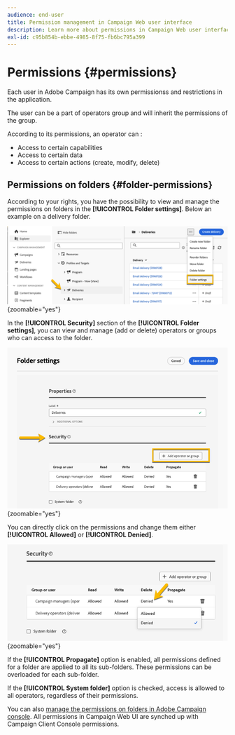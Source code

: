 ```yaml
---
audience: end-user
title: Permission management in Campaign Web user interface
description: Learn more about permissions in Campaign Web user interface
exl-id: c95b854b-ebbe-4985-8f75-fb6bc795a399
---
```


# Permissions {#permissions}

Each user in Adobe Campaign has its own permissionss and restrictions in the application.

The user can be a part of operators group and will inherit the permissions of the group.

According to its permissions, an operator can :

* Access to certain capabilities
* Access to certain data
* Access to certain actions (create, modify, delete)

## Permissions on folders {#folder-permissions}

According to your rights, you have the possibility to view and manage the permissions on folders in the **[!UICONTROL Folder settings]**.
Below an example on a delivery folder.

  ![](assets/folder_settings.png){zoomable="yes"}

In the **[!UICONTROL Security]** section of the **[!UICONTROL Folder settings]**, you can view and manage (add or delete) operators or groups who can access to the folder. 

  ![](assets/folder_security.png){zoomable="yes"}

You can directly click on the permissions and change them either **[!UICONTROL Allowed]** or **[!UICONTROL Denied]**.

  ![](assets/folder_security_denied.png){zoomable="yes"}

If the **[!UICONTROL Propagate]** option is enabled, all permissions defined for a folder are applied to all its sub-folders. These permissions can be overloaded for each sub-folder.

If the **[!UICONTROL System folder]** option is checked, access is allowed to all operators, regardless of their permissions.

You can also [manage the permissions on folders in Adobe Campaign console](https://experienceleague.adobe.com/en/docs/campaign/campaign-v8/admin/permissions/folder-permissions).
All permissions in Campaign Web UI are synched up with Campaign Client Console permissions.
